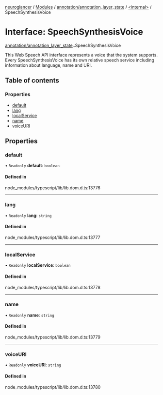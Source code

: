 [neuroglancer](../README.md) / [Modules](../modules.md) / [annotation/annotation\_layer\_state](../modules/annotation_annotation_layer_state.md) / [<internal\>](../modules/annotation_annotation_layer_state._internal_.md) / SpeechSynthesisVoice

# Interface: SpeechSynthesisVoice

[annotation/annotation_layer_state](../modules/annotation_annotation_layer_state.md).[<internal>](../modules/annotation_annotation_layer_state._internal_.md).SpeechSynthesisVoice

This Web Speech API interface represents a voice that the system supports. Every SpeechSynthesisVoice has its own relative speech service including information about language, name and URI.

## Table of contents

### Properties

- [default](annotation_annotation_layer_state._internal_.SpeechSynthesisVoice.md#default)
- [lang](annotation_annotation_layer_state._internal_.SpeechSynthesisVoice.md#lang)
- [localService](annotation_annotation_layer_state._internal_.SpeechSynthesisVoice.md#localservice)
- [name](annotation_annotation_layer_state._internal_.SpeechSynthesisVoice.md#name)
- [voiceURI](annotation_annotation_layer_state._internal_.SpeechSynthesisVoice.md#voiceuri)

## Properties

### default

• `Readonly` **default**: `boolean`

#### Defined in

node_modules/typescript/lib/lib.dom.d.ts:13776

___

### lang

• `Readonly` **lang**: `string`

#### Defined in

node_modules/typescript/lib/lib.dom.d.ts:13777

___

### localService

• `Readonly` **localService**: `boolean`

#### Defined in

node_modules/typescript/lib/lib.dom.d.ts:13778

___

### name

• `Readonly` **name**: `string`

#### Defined in

node_modules/typescript/lib/lib.dom.d.ts:13779

___

### voiceURI

• `Readonly` **voiceURI**: `string`

#### Defined in

node_modules/typescript/lib/lib.dom.d.ts:13780
